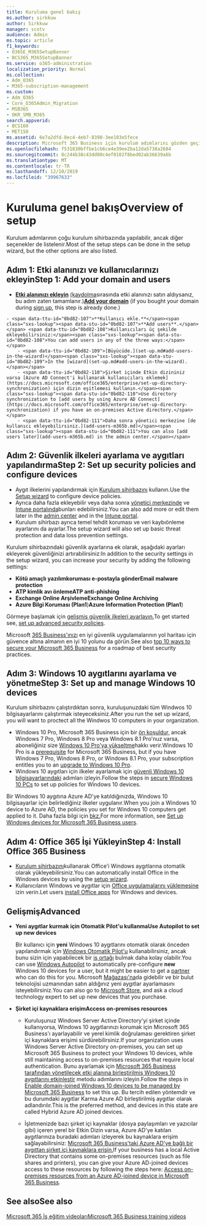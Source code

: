 ```yaml
---
title: Kuruluma genel bakış
ms.author: sirkkuw
author: Sirkkuw
manager: scotv
audience: Admin
ms.topic: article
f1_keywords:
- O365E_M365SetupBanner
- BCS365_M365SetupBanner
ms.service: o365-administration
localization_priority: Normal
ms.collection:
- Adm_O365
- M365-subscription-management
ms.custom:
- Adm_O365
- Core_O365Admin_Migration
- MSB365
- OKR_SMB_M365
search.appverid:
- BCS160
- MET150
ms.assetid: 6e7a2dfd-8ec4-4eb7-8390-3ee103e5fece
description: Microsoft 365 Business için kurulum adımlarını gözden geçirin.
ms.openlocfilehash: f531830bffbe1cb6ce4e39ee2ba12da5738a2684
ms.sourcegitcommit: 8c244b38c43dd00c4ef0102f8bed02ab36639a6b
ms.translationtype: MT
ms.contentlocale: tr-TR
ms.lasthandoff: 12/10/2019
ms.locfileid: "39967633"
---
```

# <a name="overview-of-setup"></a><span data-ttu-id="0bd82-103">Kuruluma genel bakış</span><span class="sxs-lookup"><span data-stu-id="0bd82-103">Overview of setup</span></span>

<span data-ttu-id="0bd82-104">Kurulum adımlarının çoğu kurulum sihirbazında yapılabilir, ancak diğer seçenekler de listelenir.</span><span class="sxs-lookup"><span data-stu-id="0bd82-104">Most of the setup steps can be done in the setup wizard, but the other options are also listed.</span></span>

## <a name="step-1-add-your-domain-and-users"></a><span data-ttu-id="0bd82-105">Adım 1: Etki alanınızı ve kullanıcılarınızı ekleyin</span><span class="sxs-lookup"><span data-stu-id="0bd82-105">Step 1: Add your domain and users</span></span>

   - <span data-ttu-id="0bd82-106">**[Etki alanınızı ekleyin](set-up.md#add-your-domain-to-personalize-sign-in)** [(kaydolma](sign-up.md)sırasında etki alanınızı satın aldıysanız, bu adım zaten tamamlanır.)</span><span class="sxs-lookup"><span data-stu-id="0bd82-106">**[Add your domain](set-up.md#add-your-domain-to-personalize-sign-in)** (if you bought your domain during [sign up](sign-up.md), this step is already done.)</span></span>

    - <span data-ttu-id="0bd82-107">**Kullanıcı ekle.**</span><span class="sxs-lookup"><span data-stu-id="0bd82-107">**Add users**.</span></span> <span data-ttu-id="0bd82-108">Kullanıcıları üç şekilde ekleyebilirsiniz:</span><span class="sxs-lookup"><span data-stu-id="0bd82-108">You can add users in any of the three ways:</span></span>
        - <span data-ttu-id="0bd82-109">[Büyücüde.](set-up.md#add-users-in-the-wizard)</span><span class="sxs-lookup"><span data-stu-id="0bd82-109">In the [wizard](set-up.md#add-users-in-the-wizard).</span></span>
        - <span data-ttu-id="0bd82-110">Şirket içinde Etkin dizininiz varsa [Azure AD Connect'i kullanarak kullanıcıları eklemek](https://docs.microsoft.com/office365/enterprise/set-up-directory-synchronization) için dizin eşitlemesi kullanın.</span><span class="sxs-lookup"><span data-stu-id="0bd82-110">Use directory synchronization to [add users by using Azure AD Connect](https://docs.microsoft.com/office365/enterprise/set-up-directory-synchronization) if you have an on-premises Active directory.</span></span>
        - <span data-ttu-id="0bd82-111">Daha sonra yönetici merkezine [de kullanıcı ekleyebilirsiniz.](add-users-m365b.md)</span><span class="sxs-lookup"><span data-stu-id="0bd82-111">You can also [add users later](add-users-m365b.md) in the admin center.</span></span>
## <a name="step-2-set-up-security-policies-and-configure-devices"></a><span data-ttu-id="0bd82-112">Adım 2: Güvenlik ilkeleri ayarlama ve aygıtları yapılandırma</span><span class="sxs-lookup"><span data-stu-id="0bd82-112">Step 2: Set up security policies and configure devices</span></span> 

  - <span data-ttu-id="0bd82-113">Aygıt ilkelerini yapılandırmak için [Kurulum sihirbazını](set-up.md#protect-your-organization) kullanın.</span><span class="sxs-lookup"><span data-stu-id="0bd82-113">Use the [Setup wizard](set-up.md#protect-your-organization) to configure device policies.</span></span> 
  - <span data-ttu-id="0bd82-114">Ayrıca daha fazla ekleyebilir veya daha sonra [yönetici merkezinde](view-policies-and-devices.md) ve [Intune portalında](https://docs.microsoft.com/intune/tutorial-walkthrough-intune-portal)bunları edebilirsiniz.</span><span class="sxs-lookup"><span data-stu-id="0bd82-114">You can also add more or edit them later in the [admin center](view-policies-and-devices.md) and in the [Intune portal](https://docs.microsoft.com/intune/tutorial-walkthrough-intune-portal).</span></span>
  - <span data-ttu-id="0bd82-115">Kurulum sihirbazı ayrıca temel tehdit koruması ve veri kaybıönleme ayarlarını da ayarlar.</span><span class="sxs-lookup"><span data-stu-id="0bd82-115">The setup wizard will also set up basic threat protection and data loss prevention settings.</span></span>
  
  <span data-ttu-id="0bd82-116">Kurulum sihirbazındaki güvenlik ayarlarına ek olarak, aşağıdaki ayarları ekleyerek güvenliğinizi artırabilirsiniz:</span><span class="sxs-lookup"><span data-stu-id="0bd82-116">In addition to the security settings in the setup wizard, you can increase your security by adding the following settings:</span></span>


- <span data-ttu-id="0bd82-117">**Kötü amaçlı yazılımkoruması e-postayla gönder**</span><span class="sxs-lookup"><span data-stu-id="0bd82-117">**Email malware protection**</span></span>
- <span data-ttu-id="0bd82-118">**ATP kimlik avı önleme**</span><span class="sxs-lookup"><span data-stu-id="0bd82-118">**ATP anti-phishing**</span></span>
- <span data-ttu-id="0bd82-119">**Exchange Online Arşivleme**</span><span class="sxs-lookup"><span data-stu-id="0bd82-119">**Exchange Online Archiving**</span></span>
- <span data-ttu-id="0bd82-120">**Azure Bilgi Koruması (Plan1**)</span><span class="sxs-lookup"><span data-stu-id="0bd82-120">**Azure Information Protection (Plan1**)</span></span>


<span data-ttu-id="0bd82-121">Görmeye başlamak için [gelişmiş güvenlik ilkeleri ayarlayın.](set-up-advanced-security.md)</span><span class="sxs-lookup"><span data-stu-id="0bd82-121">To get started see, [set up advanced security policies](set-up-advanced-security.md).</span></span>

<span data-ttu-id="0bd82-122">Microsoft [365 Business'ınızı](https://docs.microsoft.com/office365/admin/security-and-compliance/secure-your-business-data) en iyi güvenlik uygulamalarının yol haritası için güvence altına almanın en iyi 10 yolunu da görün.</span><span class="sxs-lookup"><span data-stu-id="0bd82-122">See also [top 10 ways to secure your Microsoft 365 Business](https://docs.microsoft.com/office365/admin/security-and-compliance/secure-your-business-data) for a roadmap of best security practices.</span></span>

## <a name="step-3-set-up-and-manage-windows-10-devices"></a><span data-ttu-id="0bd82-123">Adım 3: Windows 10 aygıtlarını ayarlama ve yönetme</span><span class="sxs-lookup"><span data-stu-id="0bd82-123">Step 3: Set up and manage Windows 10 devices</span></span>

<span data-ttu-id="0bd82-124">Kurulum sihirbazını çalıştırdıktan sonra, kuruluşunuzdaki tüm Windwos 10 bilgisayarlarını çalıştırmak isteyeceksiniz.</span><span class="sxs-lookup"><span data-stu-id="0bd82-124">After you run the set up wizard, you will want to proctect all the Windwos 10 computers in your organization.</span></span>
  
- <span data-ttu-id="0bd82-125">Windows 10 Pro, Microsoft 365 Business için bir [ön koşuldur,](pre-requisites-for-data-protection.md) ancak Windows 7 Pro, Windows 8 Pro veya Windows 8.1 Pro'nuz varsa, aboneliğiniz size [Windows 10 Pro'ya yükseltme](https://docs.microsoft.com/microsoft-365/business/upgrade-to-windows-pro-creators-update)hakkı verir.</span><span class="sxs-lookup"><span data-stu-id="0bd82-125">Windows 10 Pro is a [prerequisite](pre-requisites-for-data-protection.md) for Microsoft 365 Business, but if you have Windows 7 Pro, Windows 8 Pro, or Windows 8.1 Pro, your subscription entitles you to an [upgrade to  Windows 10 Pro](https://docs.microsoft.com/microsoft-365/business/upgrade-to-windows-pro-creators-update).</span></span>
- <span data-ttu-id="0bd82-126">Windows 10 aygıtları için ilkeler ayarlamak için [güvenli Windows 10 bilgisayarlarındaki](secure-win-10-pcs.md) adımları izleyin.</span><span class="sxs-lookup"><span data-stu-id="0bd82-126">Follow the steps in [secure Windows 10 PCs](secure-win-10-pcs.md) to set up policies for Windows 10 devices.</span></span>

<span data-ttu-id="0bd82-127">Bir Windows 10 aygıtına Azure AD'ye katıldığınızda, Windows 10 bilgisayarlar için belirlediğiniz ilkeler uygulanır.</span><span class="sxs-lookup"><span data-stu-id="0bd82-127">When you join a Windows 10 device to Azure AD, the policies you set for Windows 10 computers get applied to it.</span></span> <span data-ttu-id="0bd82-128">Daha fazla bilgi için [bkz.](set-up-windows-devices.md)</span><span class="sxs-lookup"><span data-stu-id="0bd82-128">For more information, see [Set up Windows devices for Microsoft 365 Business users](set-up-windows-devices.md).</span></span>

## <a name="step-4-install-office-365-business"></a><span data-ttu-id="0bd82-129">Adım 4: Office 365 İşi Yükleyin</span><span class="sxs-lookup"><span data-stu-id="0bd82-129">Step 4: Install Office 365 Business</span></span>
- <span data-ttu-id="0bd82-130">[Kurulum sihirbazını](set-up.md#deploy-office-365-client-apps)kullanarak Office'i Windows aygıtlarına otomatik olarak yükleyebilirsiniz.</span><span class="sxs-lookup"><span data-stu-id="0bd82-130">You can automatically install Office in the Windows devices by using the [setup wizard](set-up.md#deploy-office-365-client-apps).</span></span>
- <span data-ttu-id="0bd82-131">Kullanıcıların Windows ve aygıtlar için [Office uygulamalarını yüklemesine](https://docs.microsoft.com/office365/admin/setup/install-applications) izin verin.</span><span class="sxs-lookup"><span data-stu-id="0bd82-131">Let users [install Office apps](https://docs.microsoft.com/office365/admin/setup/install-applications) for Windows and devices.</span></span>
     
## <a name="advanced"></a><span data-ttu-id="0bd82-132">Gelişmiş</span><span class="sxs-lookup"><span data-stu-id="0bd82-132">Advanced</span></span>
- <span data-ttu-id="0bd82-133">**Yeni aygıtlar kurmak için Otomatik Pilot'u kullanma**</span><span class="sxs-lookup"><span data-stu-id="0bd82-133">**Use Autopilot to set up new devices**</span></span>
            
     <span data-ttu-id="0bd82-134">Bir kullanıcı için **yeni** Windows 10 aygıtlarını otomatik olarak önceden yapılandırmak için [Windows Otomatik Pilot'u](add-autopilot-devices-and-profile.md) kullanabilirsiniz, ancak bunu sizin için yapabilecek bir [iş ortağı](https://www.microsoft.com/solution-providers/search) bulmak daha kolay olabilir.</span><span class="sxs-lookup"><span data-stu-id="0bd82-134">You can use [Windows Autopilot](add-autopilot-devices-and-profile.md) to automatically pre-configure **new** Windows 10 devices for a user, but it might be easier to get a [partner](https://www.microsoft.com/solution-providers/search) who can do this for you.</span></span> <span data-ttu-id="0bd82-135">Microsoft [Mağazası'na](https://go.microsoft.com/fwlink/?linkid=874598)da gidebilir ve bir bulut teknolojisi uzmanından satın aldığınız yeni aygıtlar ayarlamasını isteyebilirsiniz.</span><span class="sxs-lookup"><span data-stu-id="0bd82-135">You can also go to [Microsoft Store](https://go.microsoft.com/fwlink/?linkid=874598), and ask a cloud technology expert to set up new devices that you purchase.</span></span>

- <span data-ttu-id="0bd82-136">**Şirket içi kaynaklara erişim**</span><span class="sxs-lookup"><span data-stu-id="0bd82-136">**Access on-premises resources**</span></span>

     - <span data-ttu-id="0bd82-137">Kuruluşunuz Windows Server Active Directory'yi şirket içinde kullanıyorsa, Windows 10 aygıtlarınızı korumak için Microsoft 365 Business'ı ayarlayabilir ve yerel kimlik doğrulaması gerektiren şirket içi kaynaklara erişimi sürdürebilirsiniz.</span><span class="sxs-lookup"><span data-stu-id="0bd82-137">If your organization uses Windows Server Active Directory on-premises, you can set up Microsoft 365 Business to protect your Windows 10 devices, while still maintaining access to on-premises resources that require local authentication.</span></span> <span data-ttu-id="0bd82-138">Bunu ayarlamak için [Microsoft 365 Business tarafından yönetilecek etki alanına birleştirilmiş Windows 10 aygıtlarını etkinleştir](manage-windows-devices.md) metodu adımlarını izleyin.</span><span class="sxs-lookup"><span data-stu-id="0bd82-138">Follow the steps in [Enable domain-joined Windows 10 devices to be managed by Microsoft 365 Business](manage-windows-devices.md) to set this up.</span></span> <span data-ttu-id="0bd82-139">Bu tercih edilen yöntemdir ve bu durumdaki aygıtlar Karma Azure AD birleştirilmiş aygıtlar olarak adlandırılır.</span><span class="sxs-lookup"><span data-stu-id="0bd82-139">This is the preferred method, and devices in this state are called Hybrid Azure AD joined devices.</span></span>

    - <span data-ttu-id="0bd82-140">İşletmenizde bazı şirket içi kaynaklar (dosya paylaşımları ve yazıcılar gibi) içeren yerel bir Etkin Dizin varsa, Azure AD'ye katılan aygıtlarınıza buradaki adımları izleyerek bu kaynaklara erişim sağlayabilirsiniz: [Microsoft 365 Business'taki Azure AD'ye bağlı bir aygıttan şirket içi kaynaklara erişin.](access-resources.md)</span><span class="sxs-lookup"><span data-stu-id="0bd82-140">If your business has a local Active Directory that contains some on-premises resources (such as file shares and printers), you can give your Azure AD-joined devices access to these resources by following the steps here: [Access on-premises resources from an Azure AD-joined device in Microsoft 365 Business](access-resources.md).</span></span>

## <a name="see-also"></a><span data-ttu-id="0bd82-141">See also</span><span class="sxs-lookup"><span data-stu-id="0bd82-141">See also</span></span>

[<span data-ttu-id="0bd82-142">Microsoft 365 İş eğitim videoları</span><span class="sxs-lookup"><span data-stu-id="0bd82-142">Microsoft 365 Business training videos</span></span>](https://support.office.com/article/6ab4bbcd-79cf-4000-a0bd-d42ce4d12816)
